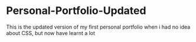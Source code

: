 # Personal-Portfolio-Updated
This is the updated version of my first personal portfolio when i had no idea about CSS, but now have learnt a lot
